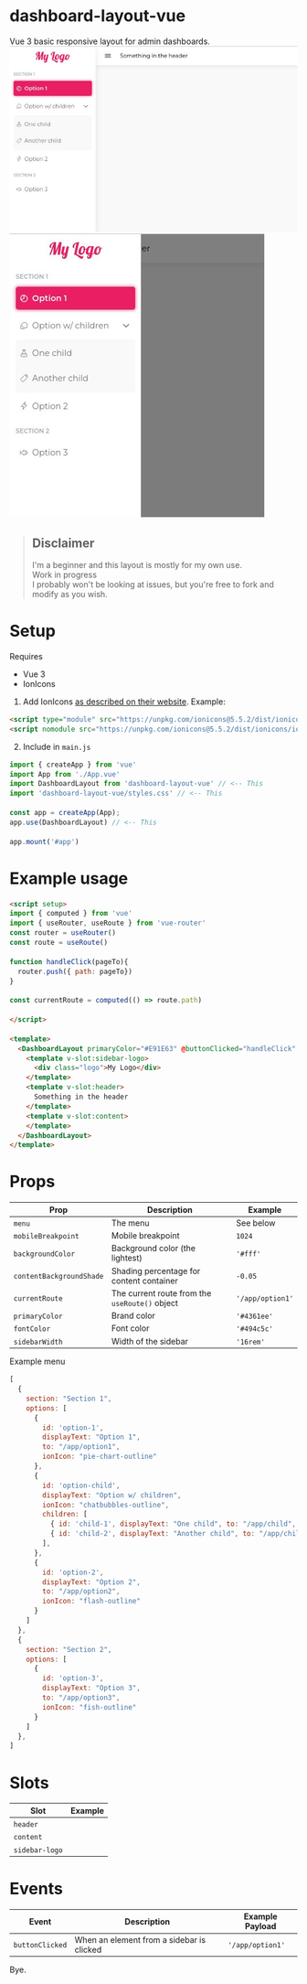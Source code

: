 # dashboard-layout-vue
Vue 3 basic responsive layout for admin dashboards.
![Fullscreen](./img/1.jpg)
![Mobile](./img/2.jpg)

> ## Disclaimer
> I'm a beginner and this layout is mostly for my own use.  
> Work in progress  
> I probably won't be looking at issues, but you're free to fork and modify as you wish.

# Setup
Requires
- Vue 3
- IonIcons

1. Add IonIcons [as described on their website](https://ionic.io/ionicons/usage). Example:
```html
<script type="module" src="https://unpkg.com/ionicons@5.5.2/dist/ionicons/ionicons.esm.js"></script>
<script nomodule src="https://unpkg.com/ionicons@5.5.2/dist/ionicons/ionicons.js"></script>
```

2. Include in `main.js`
```javascript
import { createApp } from 'vue'
import App from './App.vue'
import DashboardLayout from 'dashboard-layout-vue' // <-- This
import 'dashboard-layout-vue/styles.css' // <-- This

const app = createApp(App);
app.use(DashboardLayout) // <-- This

app.mount('#app')

```


# Example usage
```html
<script setup>
import { computed } from 'vue'
import { useRouter, useRoute } from 'vue-router'
const router = useRouter()
const route = useRoute()

function handleClick(pageTo){
  router.push({ path: pageTo})
}

const currentRoute = computed(() => route.path)

</script>

<template>
  <DashboardLayout primaryColor="#E91E63" @buttonClicked="handleClick" :currentRoute="currentRoute">
    <template v-slot:sidebar-logo>
      <div class="logo">My Logo</div>
    </template>
    <template v-slot:header>
      Something in the header
    </template>
    <template v-slot:content>
    </template>    
  </DashboardLayout>
</template>
```

# Props
| Prop | Description | Example |
|--|--|--|
| `menu` | The menu | See below |
| `mobileBreakpoint` | Mobile breakpoint | `1024` |
| `backgroundColor` | Background color (the lightest) | `'#fff'` |
| `contentBackgroundShade` | Shading percentage for content container | `-0.05` |
| `currentRoute` | The current route from the `useRoute()` object | `'/app/option1'` |
| `primaryColor` | Brand color | `'#4361ee'` |
| `fontColor` | Font color | `'#494c5c'` |
| `sidebarWidth` | Width of the sidebar | `'16rem'` |


Example menu
```javascript
[
  {
    section: "Section 1",
    options: [
      {
        id: 'option-1',
        displayText: "Option 1",
        to: "/app/option1",
        ionIcon: "pie-chart-outline"
      },
      {
        id: 'option-child',
        displayText: "Option w/ children",
        ionIcon: "chatbubbles-outline",
        children: [
          { id: 'child-1', displayText: "One child", to: "/app/child", ionIcon: "flask-outline" },
          { id: 'child-2', displayText: "Another child", to: "/app/child", ionIcon: "pricetag-outline" },
        ],
      },
      {
        id: 'option-2',
        displayText: "Option 2",
        to: "/app/option2",
        ionIcon: "flash-outline"
      }    
    ]
  },
  {
    section: "Section 2",
    options: [
      {
        id: 'option-3',
        displayText: "Option 3",
        to: "/app/option3",
        ionIcon: "fish-outline"
      }      
    ]
  },
]
```

# Slots
| Slot | Example |
|--|--|
| `header` | |
| `content` | |
| `sidebar-logo` | |



# Events
| Event | Description | Example Payload |
|--|--|--|
| `buttonClicked` | When an element from a sidebar is clicked | `'/app/option1'` |



Bye.
